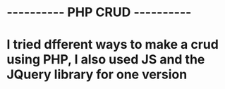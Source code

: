 # ---------- PHP CRUD ----------
# I tried dfferent ways to make a crud using PHP, I also used JS and the JQuery library for one version
